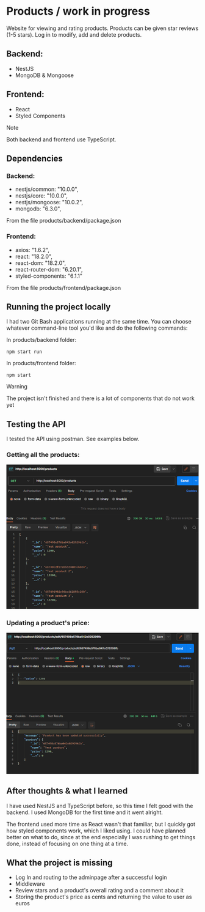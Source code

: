 # Products / work in progress
Website for viewing and rating products. Products can be given star reviews (1-5 stars). Log in to modify, add and delete products.

## Backend:
- NestJS
- MongoDB & Mongoose

## Frontend:
- React
- Styled Components


> [!NOTE]
> Both backend and frontend use TypeScript.

## Dependencies

### Backend:
- nestjs/common: "10.0.0",
- nestjs/core: "10.0.0",
- nestjs/mongoose: "10.0.2",
- mongodb: "6.3.0",

From the file products/backend/package.json

### Frontend:
- axios: "1.6.2",
- react: "18.2.0",
- react-dom: "18.2.0",
- react-router-dom: "6.20.1",
- styled-components: "6.1.1"

From the file products/frontend/package.json

## Running the project locally
I had two Git Bash applications running at the same time. You can choose whatever command-line tool you'd like and do the following commands:

In products/backend folder:
```
npm start run
```

In products/frontend folder:
```
npm start
```

> [!WARNING]
> The project isn't finished and there is a lot of components that do not work yet

## Testing the API
I tested the API using postman. See examples below.

### Getting all the products:
![postman testing](photos/postmantest.png?raw=true)

### Updating a product's price:
![another postman test](photos/postmantest2.png?raw=true)

## After thoughts & what I learned

I have used NestJS and TypeScript before, so this time I felt good with the backend. I used MongoDB for the first time and it went alright.

The frontend used more time as React wasn't that familiar, but I quickly got how styled components work, which I liked using. 
I could have planned better on what to do, since at the end especially I was rushing to get things done, instead of focusing on one thing at a time.

## What the project is missing
- Log In and routing to the adminpage after a successful login
- Middleware
- Review stars and a product's overall rating and a comment about it
- Storing the product's price as cents and returning the value to user as euros